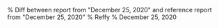 % Diff between report from "December 25, 2020" and reference report from "December 25, 2020"
% Reffy
% December 25, 2020

